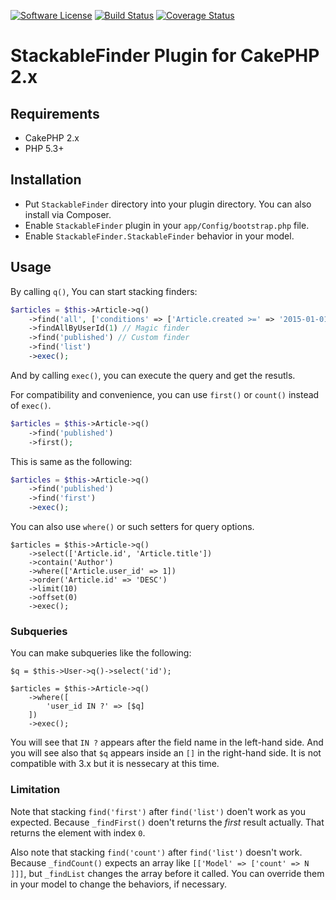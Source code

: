[![Software License](https://img.shields.io/badge/license-MIT-brightgreen.svg?style=flat-square)](LICENSE.txt)
[![Build Status](https://img.shields.io/travis/chinpei215/cakephp-stackable-finder/master.svg?style=flat-square)](https://travis-ci.org/chinpei215/cakephp-stackable-finder) 
[![Coverage Status](https://img.shields.io/coveralls/chinpei215/cakephp-stackable-finder.svg?style=flat-square)](https://coveralls.io/r/chinpei215/cakephp-stackable-finder?branch=master) 

# StackableFinder Plugin for CakePHP 2.x

## Requirements

* CakePHP 2.x
* PHP 5.3+

## Installation

* Put `StackableFinder` directory into your plugin directory. You can also install via Composer.
* Enable `StackableFinder` plugin in your `app/Config/bootstrap.php` file.
* Enable `StackableFinder.StackableFinder` behavior in your model.

## Usage

By calling `q()`, You can start stacking finders:
```php
$articles = $this->Article->q()
	->find('all', ['conditions' => ['Article.created >=' => '2015-01-01']])
	->findAllByUserId(1) // Magic finder
	->find('published') // Custom finder
	->find('list')
	->exec();
```
And by calling `exec()`, you can execute the query and get the resutls.

For compatibility and convenience, you can use `first()` or `count()` instead of `exec()`.
```php
$articles = $this->Article->q()
	->find('published')
	->first();
```
This is same as the following:
```php
$articles = $this->Article->q()
	->find('published')
	->find('first')
	->exec();
```

You can also use `where()` or such setters for query options.
```
$articles = $this->Article->q()
	->select(['Article.id', 'Article.title'])
	->contain('Author')
	->where(['Article.user_id' => 1])
	->order('Article.id' => 'DESC')
	->limit(10)
	->offset(0)
	->exec();
```
### Subqueries

You can make subqueries like the following:
```
$q = $this->User->q()->select('id');

$articles = $this->Article->q()
	->where([
		'user_id IN ?' => [$q]
	])
	->exec();
```

You will see that `IN ?` appears after the field name in the left-hand side. 
And you will see also that `$q` appears inside an `[]` in the right-hand side.
It is not compatible with 3.x but it is nessecary at this time.

### Limitation

Note that stacking `find('first')` after `find('list')` doen't work as you expected. Because `_findFirst()` doen't returns the _first_ result actually. That returns the element with index `0`.

Also note that stacking `find('count')` after `find('list')` doesn't work. Because `_findCount()` expects an array like `[['Model' => ['count' => N ]]]`, but `_findList` changes the array before it called. 
You can override them in your model to change the behaviors, if necessary.
